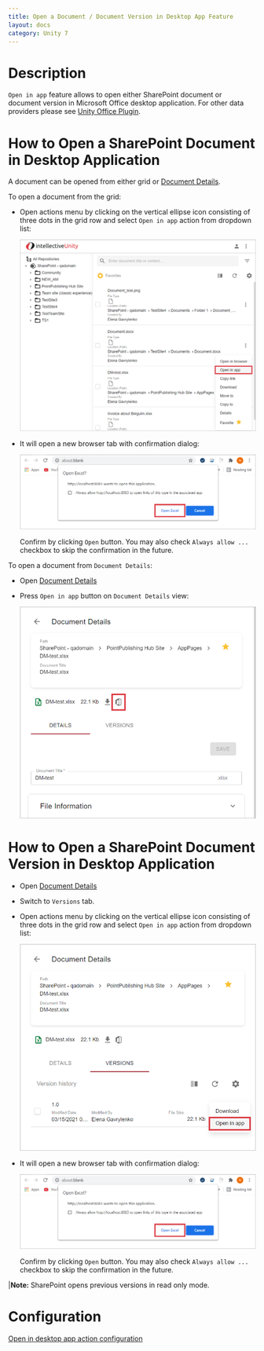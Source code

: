 ```yaml
---
title: Open a Document / Document Version in Desktop App Feature
layout: docs
category: Unity 7
---
```

# Description

`Open in app` feature allows to  open either SharePoint document or document version in 
Microsoft Office desktop application. For other data providers please see [Unity Office Plugin](../integration/unity-office-plugin.md).

# How to Open a SharePoint Document in Desktop Application

A document can be opened from either grid or [Document Details](./document-details.md).

To open a document from the grid:

- Open actions menu by clicking on the vertical ellipse icon consisting of three dots in the grid row and select 
`Open in app` action from dropdown list:

    ![Context-menu](open-in-desktop-app/images/open-in-app-doc-context-menu.png)
    
- It will open a new browser tab with confirmation dialog:

    ![Open in app](open-in-desktop-app/images/open-in-app-tab.png)
    
    Confirm by clicking `Open` button. You may also check `Always allow ...` checkbox to skip the confirmation 
    in the future.

To open a document from `Document Details`:

- Open [Document Details](./document-details.md)

- Press `Open in app` button on `Document Details` view:                            

   ![Open in app](open-in-desktop-app/images/doc-details.png)
   
# How to Open a SharePoint Document Version in Desktop Application

- Open [Document Details](./document-details.md)

- Switch to `Versions` tab.

- Open actions menu by clicking on the vertical ellipse icon consisting of three dots in the grid row and select 
  `Open in app` action from dropdown list:
  
  ![Open in app](open-in-desktop-app/images/open-in-app-version-context-menu.png)
  
- It will open a new browser tab with confirmation dialog:
  
    ![Open in app](open-in-desktop-app/images/open-in-app-tab.png)

    Confirm by clicking `Open` button. You may also check `Always allow ...` checkbox to skip the confirmation 
    in the future.
    
|**Note:** SharePoint opens previous versions in read only mode.

# Configuration

[Open in desktop app action configuration](../../configuration/actions/open-in-desktop-app.md)    
